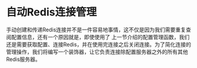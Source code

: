 # 自动Redis连接管理

手动创建和传递Redis连接并不是一件容易地事情，这不仅是因为我们需要重复查阅配置信息，还有一个原因就是，即使使用了 上一节介绍的配置管理函数，我们还是需要获取配置、连接Redis，并在使用完连接之后关闭连接。为了简化连接的管理操作，我们将编写一个装饰器，让它负责连接除配置服务器之外的所有其他Redis服务器。

>



